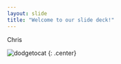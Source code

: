 ```yaml
---
layout: slide
title: "Welcome to our slide deck!"
---
```


Chris

![dodgetocat](https://octodex.github.com/images/dodgetocat_v2.png)
{: .center}
